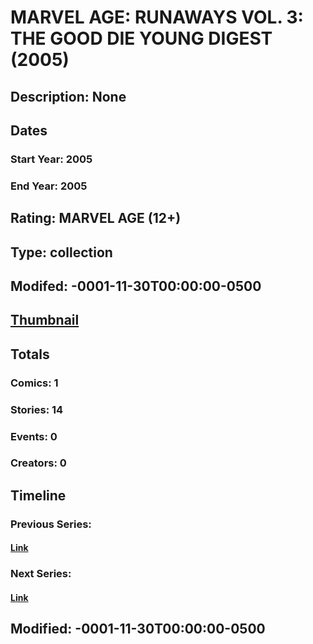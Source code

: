 # MARVEL AGE: RUNAWAYS VOL. 3: THE GOOD DIE YOUNG DIGEST (2005)
## Description: None
## Dates
### Start Year: 2005
### End Year: 2005
## Rating: MARVEL AGE (12+)
## Type: collection
## Modifed: -0001-11-30T00:00:00-0500
## [Thumbnail](http://i.annihil.us/u/prod/marvel/i/mg/e/70/4bc64e2cd1a0c.jpg)
## Totals
### Comics: 1
### Stories: 14
### Events: 0
### Creators: 0
## Timeline
### Previous Series: 
#### [Link]()
### Next Series: 
#### [Link]()
## Modified: -0001-11-30T00:00:00-0500